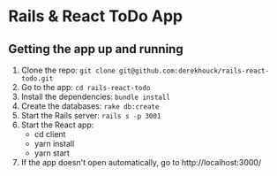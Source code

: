 # Rails & React ToDo App

## Getting the app up and running

1. Clone the repo: `git clone git@github.com:derekhouck/rails-react-todo.git`
1. Go to the app: `cd rails-react-todo`
1. Install the dependencies: `bundle install`
1. Create the databases: `rake db:create`
1. Start the Rails server: `rails s -p 3001`
1. Start the React app:
   - cd client
   - yarn install
   - yarn start
1. If the app doesn't open automatically, go to http://localhost:3000/